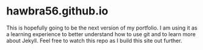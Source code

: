 hawbra56.github.io
==================

This is hopefully going to be the next version of my portfolio. I am using it as a learning experience to better understand how to use git and to learn more about Jekyll. Feel free to watch this repo as I build this site out further.

